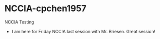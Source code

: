 # NCCIA-cpchen1957
 NCCIA Testing
 - I am here for Friday NCCIA last session with Mr. Briesen. Great session!
